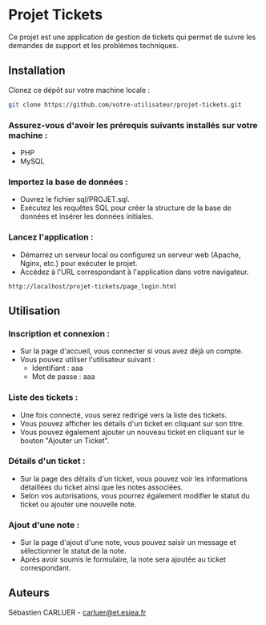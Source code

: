 # Projet Tickets
Ce projet est une application de gestion de tickets qui permet de suivre les demandes de support et les problèmes techniques.

## Installation
Clonez ce dépôt sur votre machine locale :

``` bash
git clone https://github.com/votre-utilisateur/projet-tickets.git
```
### Assurez-vous d'avoir les prérequis suivants installés sur votre machine :

* PHP 
* MySQL 

### Importez la base de données :

* Ouvrez le fichier sql/PROJET.sql.
* Exécutez les requêtes SQL pour créer la structure de la base de données et insérer les données initiales.

### Lancez l'application :

* Démarrez un serveur local ou configurez un serveur web (Apache, Nginx, etc.) pour exécuter le projet.
* Accédez à l'URL correspondant à l'application dans votre navigateur.
```
http://localhost/projet-tickets/page_login.html
```

## Utilisation
### Inscription et connexion :

* Sur la page d'accueil, vous connecter si vous avez déjà un compte.
* Vous pouvez utiliser l'utilisateur suivant :
  * Identifiant : aaa
  * Mot de passe : aaa

### Liste des tickets :

* Une fois connecté, vous serez redirigé vers la liste des tickets.
* Vous pouvez afficher les détails d'un ticket en cliquant sur son titre.
* Vous pouvez également ajouter un nouveau ticket en cliquant sur le bouton "Ajouter un Ticket".

### Détails d'un ticket :

* Sur la page des détails d'un ticket, vous pouvez voir les informations détaillées du ticket ainsi que les notes associées.
* Selon vos autorisations, vous pourrez également modifier le statut du ticket ou ajouter une nouvelle note.

### Ajout d'une note :

* Sur la page d'ajout d'une note, vous pouvez saisir un message et sélectionner le statut de la note.
* Après avoir soumis le formulaire, la note sera ajoutée au ticket correspondant.


## Auteurs
Sébastien CARLUER - carluer@et.esiea.fr
